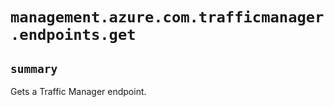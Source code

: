 # `management.azure.com.trafficmanager.endpoints.get`

## `summary`
Gets a Traffic Manager endpoint.


